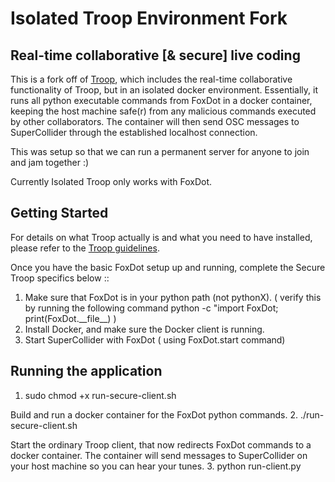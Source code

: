 # Isolated Troop Environment Fork 

## Real-time collaborative [& secure] live coding

This is a fork off of [Troop](https://github.com/Qirky/Troop/), which includes the real-time collaborative functionality of Troop, but in an isolated docker environment. Essentially, it runs all python executable commands from FoxDot in a docker container, keeping the host machine safe(r) from any malicious commands executed by other collaborators. The container will then send OSC messages to SuperCollider through the established localhost connection. 

This was setup so that we can run a permanent server for anyone to join and jam together :) 

Currently Isolated Troop only works with FoxDot. 

## Getting Started 

For details on what Troop actually is and what you need to have installed, please refer to the [Troop guidelines](https://github.com/Qirky/Troop/README.md). 

Once you have the basic FoxDot setup up and running, complete the Secure Troop specifics below :: 

1. Make sure that FoxDot is in your python path (not pythonX).
( verify this by running the following command python -c "import FoxDot; print(FoxDot.\_\_file\_\_) )
2. Install Docker, and make sure the Docker client is running.
3. Start SuperCollider with FoxDot ( using FoxDot.start command)

## Running the application

1. sudo chmod +x run-secure-client.sh 

Build and run a docker container for the FoxDot python commands. 
2. ./run-secure-client.sh 

Start the ordinary Troop client, that now redirects FoxDot commands to a docker container. The container will send messages to SuperCollider on your host machine so you can hear your tunes. 
3. python run-client.py 

